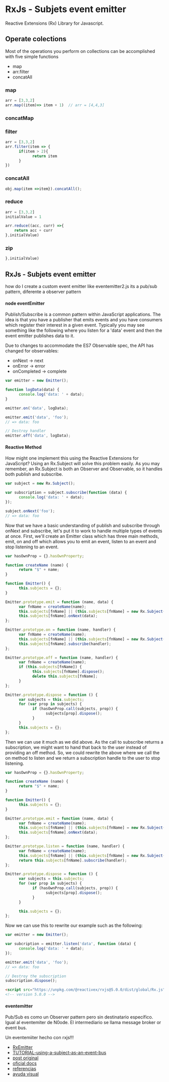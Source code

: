 # RxJs - Subjets event emitter
Reactive Extensions (Rx) Library for Javascript. 

## Operate colections
Most of the operations you perform on collections can be accomplished with five simple functions

- map
- arr.filter
- concatAll

### map

```javascript
arr = [3,3,2]
arr.map((item)=> item + 1)  // arr = [4,4,3]
```
### concatMap

### filter
```javascript
arr = [3,3,2]
arr.filter(item => {
      if(item > 2){
            return item
      }
})
```

### concatAll

```javascript
obj.map(item =>item}).concatAll();
```

### reduce

```javascript
arr = [3,3,2]
initialValue = 1

arr.reduce((acc, curr) =>{
	return acc + curr
},initialValue)

```

### zip

```javascript
},initialValue)

```

## RxJs - Subjets event emitter
how do I create a custom event emitter like eventemitter2.js
its a pub/sub pattern, diferente a observer pattern

#### node eventEmitter

Publish/Subscribe is a common pattern within JavaScript applications. The idea is that you have a publisher that emits events and you have consumers which register their interest in a given event. Typically you may see something like the following where you listen for a 'data' event and then the event emitter publishes data to it.


Due to changes to accommodate the ES7 Observable spec, the API has changed for observables:

- onNext -> next
- onError -> error
- onCompleted -> complete


```javascript 
var emitter = new Emitter();

function logData(data) {
      console.log('data: ' + data);
}

emitter.on('data', logData);

emitter.emit('data', 'foo');
// => data: foo

// Destroy handler
emitter.off('data', logData);
```

#### Reactive Method

How might one implement this using the Reactive Extensions for JavaScript? Using an Rx.Subject will solve this problem easily. As you may remember, an Rx.Subject is both an Observer and Observable, so it handles both publish and subscribe.

```javascript 
var subject = new Rx.Subject();

var subscription = subject.subscribe(function (data) {
      console.log('data: ' + data);
});

subject.onNext('foo');
// => data: foo
```

Now that we have a basic understanding of publish and subscribe through onNext and subscribe, let's put it to work to handle multiple types of events at once. First, we'll create an Emitter class which has three main methods, emit, on and off which allows you to emit an event, listen to an event and stop listening to an event.

```javascript 
var hasOwnProp = {}.hasOwnProperty;

function createName (name) {
      return "$" + name;
}

function Emitter() {
      this.subjects = {};
}

Emitter.prototype.emit = function (name, data) {
      var fnName = createName(name);
      this.subjects[fnName] || (this.subjects[fnName] = new Rx.Subject());
      this.subjects[fnName].onNext(data);
};

Emitter.prototype.on = function (name, handler) {
      var fnName = createName(name);
      this.subjects[fnName] || (this.subjects[fnName] = new Rx.Subject());
      this.subjects[fnName].subscribe(handler);
};

Emitter.prototype.off = function (name, handler) {
      var fnName = createName(name);
      if (this.subjects[fnName]) {
            this.subjects[fnName].dispose();
            delete this.subjects[fnName];
      }
};

Emitter.prototype.dispose = function () {
      var subjects = this.subjects;
      for (var prop in subjects) {
            if (hasOwnProp.call(subjects, prop)) {
                  subjects[prop].dispose();
            }
      }
      this.subjects = {};
};
```

Then we can use it much as we did above. As the call to subscribe returns a subscription, we might want to hand that back to the user instead of providing an off method. So, we could rewrite the above where we call the on method to listen and we return a subscription handle to the user to stop listening.

```javascript 
var hasOwnProp = {}.hasOwnProperty;

function createName (name) {
      return "$" + name;
}

function Emitter() {
      this.subjects = {};
}

Emitter.prototype.emit = function (name, data) {
      var fnName = createName(name);
      this.subjects[fnName] || (this.subjects[fnName] = new Rx.Subject());
      this.subjects[fnName].onNext(data);
};

Emitter.prototype.listen = function (name, handler) {
      var fnName = createName(name);
      this.subjects[fnName] || (this.subjects[fnName] = new Rx.Subject());
      return this.subjects[fnName].subscribe(handler);
};

Emitter.prototype.dispose = function () {
      var subjects = this.subjects;
      for (var prop in subjects) {
            if (hasOwnProp.call(subjects, prop)) {
                  subjects[prop].dispose();
            }
      }

      this.subjects = {};
};
```

Now we can use this to rewrite our example such as the following:

```javascript 
var emitter = new Emitter();

var subcription = emitter.listen('data', function (data) {
      console.log('data: ' + data);
});

emitter.emit('data', 'foo');
// => data: foo

// Destroy the subscription
subscription.dispose();
```

```HTML
<script src="https://unpkg.com/@reactivex/rxjs@5.0.0/dist/global/Rx.js"></script>
<!-- version 5.0.0 -->
```

#### eventemitter

Pub/Sub es como un Observer pattern pero sin destinatario específico.
Igual al  eventemiter de N0ode. El intermediario se llama message broker or event bus. 

Un eventemiiter hecho con rxjs!!!

- [RxEmitter](https://github.com/a-jie/RxEmitter)
- [TUTORIAL-using-a-subject-as-an-event-bus](https://egghead.io/lessons/rxjs-using-a-subject-as-an-event-bus)
- [post original](https://github.com/Reactive-Extensions/RxJS/blob/master/doc/howdoi/eventemitter.md)
- [oficial docs](http://reactivex.io/rxjs/manual/overview.html#introduction)
- [referencias](https://www.learnrxjs.io/)
- [ayuda visual](https://rxmarbles.com/)
